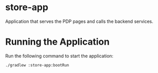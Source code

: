 # store-app
Application that serves the PDP pages and calls the backend services.

# Running the Application
Run the following command to start the application:

    ./gradlew :store-app:bootRun